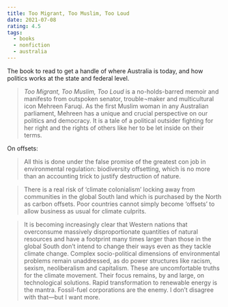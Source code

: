 ```yaml
---
title: Too Migrant, Too Muslim, Too Loud
date: 2021-07-08
rating: 4.5
tags:
  - books
  - nonfiction
  - australia
---
```


The book to read to get a handle of where Australia is today, and how politics works at the state and federal level.

> _Too Migrant, Too Muslim, Too Loud_ is a no-holds-barred memoir and manifesto from outspoken senator, trouble¬maker and multicultural icon Mehreen Faruqi. As the first Muslim woman in any Australian parliament, Mehreen has a unique and crucial perspective on our politics and democracy. It is a tale of a political outsider fighting for her right and the rights of others like her to be let inside on their terms.

On offsets:

> All this is done under the false promise of the greatest con job in environmental regulation: biodiversity offsetting, which is no more than an accounting trick to justify destruction of nature.

> There is a real risk of ‘climate colonialism’ locking away from communities in the global South land which is purchased by the North as carbon offsets. Poor countries cannot simply become ‘offsets’ to allow business as usual for climate culprits.

> It is becoming increasingly clear that Western nations that overconsume massively disproportionate quantities of natural resources and have a footprint many times larger than those in the global South don’t intend to change their ways even as they tackle climate change. Complex socio-political dimensions of environmental problems remain unaddressed, as do power structures like racism, sexism, neoliberalism and capitalism. These are uncomfortable truths for the climate movement. Their focus remains, by and large, on technological solutions. Rapid transformation to renewable energy is the mantra. Fossil-fuel corporations are the enemy. I don’t disagree with that—but I want more.
